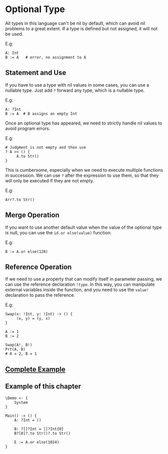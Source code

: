 # Optional Type
All types in this language can't be nil by default, which can avoid nil problems to a great extent.
If a type is defined but not assigned, it will not be used.

E.g:
```
A: Int
B := A   # error, no assignment to A
```

## Statement and Use

If you have to use a type with nil values in some cases, you can use a nullable type.
Just add `?` forward any type, which is a nullable type.

E.g:
```
A: ?Int
B := A  # B assigns an empty Int
```

Once an optional type has appeared, we need to strictly handle nil values to avoid program errors.

E.g:
```
# Judgment is not empty and then use
? A >< () {
     A.to Str()
}
```

This is cumbersome, especially when we need to execute multiple functions in succession.
We can use `?` after the expression to use them, so that they will only be executed if they are not empty.

E.g:
```
Arr?.to Str()
```

## Merge Operation
If you want to use another default value when the value of the optional type is null, you can use the `id.or else(value)` function.

E.g:
```
B := A.or else(128)
```

## Reference Operation
If we need to use a property that can modify itself in parameter passing, we can use the reference declaration `!type`.
In this way, you can manipulate external variables inside the function, and you need to use the `value!` declaration to pass the reference.

E.g:
```
Swap(x: !Int, y: !Int) -> () {
     (x, y) = (y, x)
}

A := 1
B := 2

Swap(A!, B!)
Prt(A, B)
# A = 2, B = 1
```

## [Complete Example](../example.xs)

## Example of this chapter
```
\Demo <- {
    System
}

Main() -> () {
    A: ?Int = ()

    B: ?[]?Int = []?Int{0}
    B?[0]?.to Str()?.to Str()

    E := A.or else(1024)
}
```